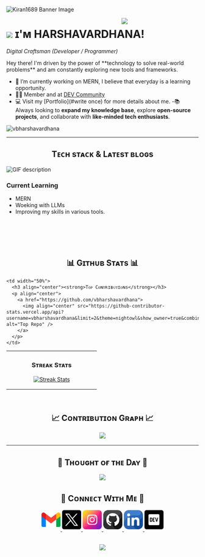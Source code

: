 <!--Banner-->
![Kiran1689 Banner Image](./banner.png)

<!--Night Owl image-->
<div>
  <img align="right" width="40%" src="https://owlbertsio-resized.s3.amazonaws.com/Popper.psd.full.png">
</div>

<!--Header Name-->
# <img src="https://emojis.slackmojis.com/emojis/images/1531849430/4246/blob-sunglasses.gif?1531849430" width="30"/> ɪ'ᴍ HARSHAVARDHANA! 
*Digital Craftsman (Developer / Programmer)*
<br /> 

<!--Start Intro-->               
<p align="left">Hey there! I'm driven by the power of **technology to solve real-world problems** and am constantly exploring new tools and frameworks.</p>

- 🌱 I’m currently working on MERN, I believe that everyday is a learning opportunity.
- 💁‍♂️ Member and at [DEV Community](https://dev.to)
- 💻 Visit my [Portfolio](#write once) for more details about me.
-📚 Always looking to **expand my knowledge base**, explore **open-source projects**, and collaborate with **like-minded tech enthusiasts**.
<!--End Intro-->

<!--Profile Count Badge-->
<p align="left">
  <img src="https://komarev.com/ghpvc/?username=vbharshavardhana&label=Profile%20views&color=770677&style=for-the-badge&logo=star" alt="vbharshavardhana" style="padding-right:20px;" />
</p>

---


<!--Languages and Tools Section-->       
<h2 align="center">Tᴇᴄʜ sᴛᴀᴄᴋ & Lᴀᴛᴇsᴛ ʙʟᴏɢs</h2> 
<picture>
  <source media="(prefers-color-scheme: dark)" srcset="./Skills_Animation_Dark.gif">
  <source media="(prefers-color-scheme: light)" srcset="./Skills_Animation_White.gif">
  <img align="left" alt="GIF description" src="./Skills_Animation_White.gif">
</picture>
<br />

<h3 align="left">Current Learning</h3>
<ul align="left">
  <li>MERN</li>
  <li>Woeking with LLMs</li>
  <li>Improving my skills in various tools.</li>
</ul>
<br />
<br />
<br />
<br />

<!--Github stats Table--> 
<h2 align="center">📊 Gɪᴛʜᴜʙ Sᴛᴀᴛs 📊</h2>

<table width="100%">
  <tr>
    <td width="50%">
      <h3 align="center"><strong>Sᴛʀᴇᴀᴋ Sᴛᴀᴛs</strong></h3>
      <p align="center">
        <a href="https://github.com/vbharshavardhana">
          <img align="center" src="https://streak-stats.demolab.com?user=vbharshavardhana&theme=nightowl&background=0,000000,441350&fire=ffeb95&ring=ffeb95&sideNums=ffffff&sideLabels=ffffff&dates=c56a90&currStreakNum=ffffff" alt="Streak Stats" />
        </a>
      </p>
    </td>
  </tr>
  <tr>
    
    <td width="50%">
      <h3 align="center"><strong>Tᴏᴘ Cᴏɴᴛʀɪʙᴜᴛɪᴏɴs</strong></h3>
      <p align="center">
        <a href="https://github.com/vbharshavardhana">
          <img align="center" src="https://github-contributor-stats.vercel.app/api?username=vbharshavardhana&limit=2&theme=nightowl&show_owner=true&combine_all_yearly_contributions=false&bg_color=0,000000,441350&title_color=c56a90&text_color=ffffff" alt="Top Repo" />
        </a>
      </p>
    </td>
  </tr>
</table>
<br />

<!--Contribution Graph-->
<h2 align="center">📈 Cᴏɴᴛʀɪʙᴜᴛɪᴏɴ Gʀᴀᴘʜ 📈</h2>
<div align="center">
    <img src="https://github-readme-activity-graph.vercel.app/graph?username=vbharshavardhana&bg_color=220a28&&color=ffffff&line=c56a90&point=ffeb95&area=false&hide_border=false" border-radius="15">
</div>

---

<!--Dynamic Quote card updates everyday at 12 PM--> 
<h2 align="center">🌟 Tʜᴏᴜɢʜᴛ ᴏғ ᴛʜᴇ Dᴀʏ 🌟</h2>


<!--STARTS_HERE_QUOTE_CARD-->
<p align="center">
    <img src="https://readme-daily-quotes.vercel.app/api?author=Orison%20Swett%20Marden&quote=There%20is%20no%20medicine%20like%20hope%2C%20no%20incentive%20so%20great%2C%20and%20no%20tonic%20so%20powerful%20as%20expectation%20of%20something%20tomorrow.%20&theme=dark&bg_color=220a28&author_color=ffeb95&accent_color=c56a90">
</p>
<!--ENDS_HERE_QUOTE_CARD-->


<!--Contact Section--> 

<h2 align="center">🤝 Cᴏɴɴᴇᴄᴛ Wɪᴛʜ Mᴇ 🤝 </h2>
<div align="center">
  
<a href="mailto:harshavardhanavb@gmail.com" target="_blank">
<img src="gmail.png" width=50 height=50 alt="harshavardhanavb@gmail.com" style="margin-bottom: 5px;" />
</a>

<a href="https://x.com/harshavardhanavb" target="_blank">
<img src="twitter.png" width=50 height=50 alt="harshavardhanavb" style="margin-bottom: 5px;" />
</a>

<a href="https://www.instagram.com/harsha_uwu" target="_blank">
<img src="instagram.png" width=50 height=50 alt="harsha_uwu" style="margin-bottom: 5px;" />
</a>

<a href="https://www.github.com/vbharshavardhana" target="_blank">
<img src="github.png" width=50 height=50 alt="vbharshavardhana" style="margin-bottom: 5px;" />
</a>

<a href="https://www.linkedin.com/in/vbharshavardhana/" target="_blank">
<img src="linkedin.png" width=50 height=50 alt="linkedin" style="margin-bottom: 5px;" />
</a>

<a href="https://dev.to/vbharshavardhana" target="_blank">
<img src="dev_to.png" width=50 height=50 alt="vbharshavardhana" style="margin-bottom: 5px;" />
</a>
</div>
<br/>

<!--Footer--> 
<p align="center">
  <img src="https://capsule-render.vercel.app/api?type=waving&color=gradient&height=65&section=footer"/>
</p>